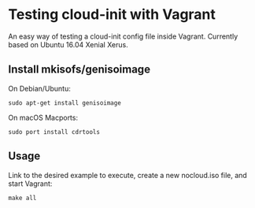 # Testing cloud-init with Vagrant

An easy way of testing a cloud-init config file inside Vagrant. Currently based
on Ubuntu 16.04 Xenial Xerus.

## Install mkisofs/genisoimage

On Debian/Ubuntu:

```
sudo apt-get install genisoimage
```

On macOS Macports:

```
sudo port install cdrtools
```

## Usage

Link to the desired example to execute, create a new nocloud.iso file, and start Vagrant:

```
make all
```
